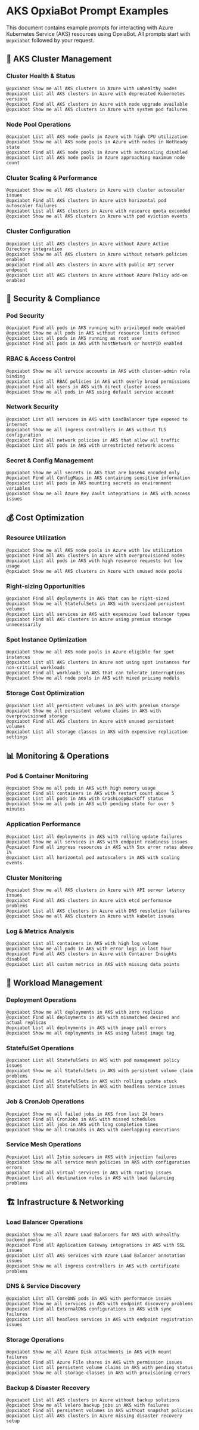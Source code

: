 # AKS OpxiaBot Prompt Examples

This document contains example prompts for interacting with Azure Kubernetes Service (AKS) resources using OpxiaBot. All prompts start with `@opxiabot` followed by your request.

## 🔷 AKS Cluster Management

### Cluster Health & Status
```
@opxiabot Show me all AKS clusters in Azure with unhealthy nodes
@opxiabot List all AKS clusters in Azure with deprecated Kubernetes versions
@opxiabot Find all AKS clusters in Azure with node upgrade available
@opxiabot Show me all AKS clusters in Azure with system pod failures
```

### Node Pool Operations
```
@opxiabot List all AKS node pools in Azure with high CPU utilization
@opxiabot Show me all AKS node pools in Azure with nodes in NotReady state
@opxiabot Find all AKS node pools in Azure with autoscaling disabled
@opxiabot List all AKS node pools in Azure approaching maximum node count
```

### Cluster Scaling & Performance
```
@opxiabot Show me all AKS clusters in Azure with cluster autoscaler issues
@opxiabot Find all AKS clusters in Azure with horizontal pod autoscaler failures
@opxiabot List all AKS clusters in Azure with resource quota exceeded
@opxiabot Show me all AKS clusters in Azure with pod eviction events
```

### Cluster Configuration
```
@opxiabot List all AKS clusters in Azure without Azure Active Directory integration
@opxiabot Show me all AKS clusters in Azure without network policies enabled
@opxiabot Find all AKS clusters in Azure with public API server endpoint
@opxiabot List all AKS clusters in Azure without Azure Policy add-on enabled
```

## 🔐 Security & Compliance

### Pod Security
```
@opxiabot Find all pods in AKS running with privileged mode enabled
@opxiabot Show me all pods in AKS without resource limits defined
@opxiabot List all pods in AKS running as root user
@opxiabot Find all pods in AKS with hostNetwork or hostPID enabled
```

### RBAC & Access Control
```
@opxiabot Show me all service accounts in AKS with cluster-admin role binding
@opxiabot List all RBAC policies in AKS with overly broad permissions
@opxiabot Find all users in AKS with direct cluster access
@opxiabot Show me all pods in AKS using default service account
```

### Network Security
```
@opxiabot List all services in AKS with LoadBalancer type exposed to internet
@opxiabot Show me all ingress controllers in AKS without TLS configuration
@opxiabot Find all network policies in AKS that allow all traffic
@opxiabot List all pods in AKS with unrestricted network access
```

### Secret & Config Management
```
@opxiabot Show me all secrets in AKS that are base64 encoded only
@opxiabot Find all ConfigMaps in AKS containing sensitive information
@opxiabot List all pods in AKS mounting secrets as environment variables
@opxiabot Show me all Azure Key Vault integrations in AKS with access issues
```

## 💰 Cost Optimization

### Resource Utilization
```
@opxiabot Show me all AKS node pools in Azure with low utilization
@opxiabot Find all AKS clusters in Azure with overprovisioned nodes
@opxiabot List all pods in AKS with high resource requests but low usage
@opxiabot Show me all AKS clusters in Azure with unused node pools
```

### Right-sizing Opportunities
```
@opxiabot Find all deployments in AKS that can be right-sized
@opxiabot Show me all StatefulSets in AKS with oversized persistent volumes
@opxiabot List all services in AKS with expensive load balancer types
@opxiabot Find all AKS clusters in Azure using premium storage unnecessarily
```

### Spot Instance Optimization
```
@opxiabot Show me all AKS node pools in Azure eligible for spot instances
@opxiabot List all AKS clusters in Azure not using spot instances for non-critical workloads
@opxiabot Find all workloads in AKS that can tolerate interruptions
@opxiabot Show me all node pools in AKS with mixed pricing models
```

### Storage Cost Optimization
```
@opxiabot List all persistent volumes in AKS with premium storage
@opxiabot Show me all persistent volume claims in AKS with overprovisioned storage
@opxiabot Find all AKS clusters in Azure with unused persistent volumes
@opxiabot List all storage classes in AKS with expensive replication settings
```

## 📊 Monitoring & Operations

### Pod & Container Monitoring
```
@opxiabot Show me all pods in AKS with high memory usage
@opxiabot Find all containers in AKS with restart count above 5
@opxiabot List all pods in AKS with CrashLoopBackOff status
@opxiabot Show me all pods in AKS with pending state for over 5 minutes
```

### Application Performance
```
@opxiabot List all deployments in AKS with rolling update failures
@opxiabot Show me all services in AKS with endpoint readiness issues
@opxiabot Find all ingress resources in AKS with 5xx error rates above 1%
@opxiabot List all horizontal pod autoscalers in AKS with scaling events
```

### Cluster Monitoring
```
@opxiabot Show me all AKS clusters in Azure with API server latency issues
@opxiabot Find all AKS clusters in Azure with etcd performance problems
@opxiabot List all AKS clusters in Azure with DNS resolution failures
@opxiabot Show me all AKS clusters in Azure with kubelet issues
```

### Log & Metrics Analysis
```
@opxiabot List all containers in AKS with high log volume
@opxiabot Show me all pods in AKS with error logs in last hour
@opxiabot Find all AKS clusters in Azure with Container Insights disabled
@opxiabot List all custom metrics in AKS with missing data points
```

## 🔄 Workload Management

### Deployment Operations
```
@opxiabot Show me all deployments in AKS with zero replicas
@opxiabot Find all deployments in AKS with mismatched desired and actual replicas
@opxiabot List all deployments in AKS with image pull errors
@opxiabot Show me all deployments in AKS using latest image tag
```

### StatefulSet Operations
```
@opxiabot List all StatefulSets in AKS with pod management policy issues
@opxiabot Show me all StatefulSets in AKS with persistent volume claim problems
@opxiabot Find all StatefulSets in AKS with rolling update stuck
@opxiabot List all StatefulSets in AKS with headless service issues
```

### Job & CronJob Operations
```
@opxiabot Show me all failed jobs in AKS from last 24 hours
@opxiabot Find all CronJobs in AKS with missed schedules
@opxiabot List all jobs in AKS with long completion times
@opxiabot Show me all CronJobs in AKS with overlapping executions
```

### Service Mesh Operations
```
@opxiabot List all Istio sidecars in AKS with injection failures
@opxiabot Show me all service mesh policies in AKS with configuration errors
@opxiabot Find all virtual services in AKS with routing issues
@opxiabot List all destination rules in AKS with load balancing problems
```

## 🏗️ Infrastructure & Networking

### Load Balancer Operations
```
@opxiabot Show me all Azure Load Balancers for AKS with unhealthy backend pools
@opxiabot Find all Application Gateway integrations in AKS with SSL issues
@opxiabot List all AKS services with Azure Load Balancer annotation issues
@opxiabot Show me all ingress controllers in AKS with certificate problems
```

### DNS & Service Discovery
```
@opxiabot List all CoreDNS pods in AKS with performance issues
@opxiabot Show me all services in AKS with endpoint discovery problems
@opxiabot Find all ExternalDNS configurations in AKS with sync failures
@opxiabot List all headless services in AKS with endpoint registration issues
```

### Storage Operations
```
@opxiabot Show me all Azure Disk attachments in AKS with mount failures
@opxiabot Find all Azure File shares in AKS with permission issues
@opxiabot List all persistent volume claims in AKS with pending status
@opxiabot Show me all storage classes in AKS with provisioning errors
```

### Backup & Disaster Recovery
```
@opxiabot List all AKS clusters in Azure without backup solutions
@opxiabot Show me all Velero backup jobs in AKS with failures
@opxiabot Find all persistent volumes in AKS without snapshot policies
@opxiabot List all AKS clusters in Azure missing disaster recovery setup
```